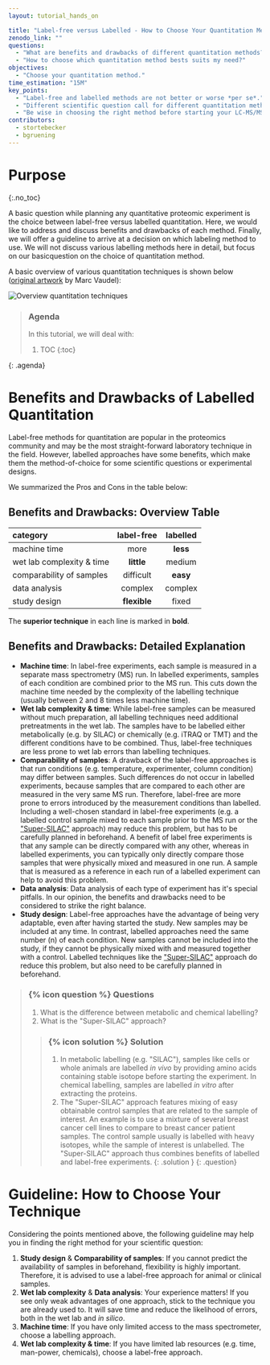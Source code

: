 ```yaml
---
layout: tutorial_hands_on

title: "Label-free versus Labelled - How to Choose Your Quantitation Method"
zenodo_link: ""
questions:
  - "What are benefits and drawbacks of different quantitation methods?"
  - "How to choose which quantitation method bests suits my need?"
objectives:
  - "Choose your quantitation method."
time_estimation: "15M"
key_points:
  - "Label-free and labelled methods are not better or worse *per se*."
  - "Different scientific question call for different quantitation methods."
  - "Be wise in choosing the right method before starting your LC-MS/MS runs."
contributors:
  - stortebecker
  - bgruening
---
```


# Purpose
{:.no_toc}

A basic question while planning any quantitative proteomic experiment is the choice between label-free versus labelled quantitation. Here, we would like to address and discuss benefits and drawbacks of each method.
Finally, we will offer a guideline to arrive at a decision on which labeling method to use. We will not discuss various labelling methods here in detail, but focus on our basicquestion on the choice of quantitation method.

A basic overview of various quantitation techniques is shown below ([original artwork](https://www.ncbi.nlm.nih.gov/pubmed/24678044) by Marc Vaudel):

![Overview quantitation techniques](../../images/Vaudel_label_vs_labelfree.png)

> ### Agenda
>
> In this tutorial, we will deal with:
>
> 1. TOC
> {:toc}
>
{: .agenda}


# Benefits and Drawbacks of Labelled Quantitation
Label-free methods for quantitation are popular in the proteomics community and may be the most straight-forward laboratory technique in the field. However, labelled approaches have some benefits, which make them the method-of-choice for some scientific questions or experimental designs.

We summarized the Pros and Cons in the table below:

## Benefits and Drawbacks: Overview Table

category | label-free | labelled
:--|:--:|:--:
machine time | more | **less**
wet lab complexity & time | **little** | medium
comparability of samples | difficult | **easy**
data analysis | complex | complex
study design | **flexible** | fixed

The **superior technique** in each line is marked in **bold**.

## Benefits and Drawbacks: Detailed Explanation
- **Machine time**: In label-free experiments, each sample is measured in a separate mass spectrometry (MS) run. In labelled experiments, samples of each condition are combined prior to the MS run. This cuts down the machine time needed by the complexity of the labelling technique (usually between 2 and 8 times less machine time).
- **Wet lab complexity & time**: While label-free samples can be measured without much preparation, all labelling techniques need additional pretreatments in the wet lab. The samples have to be labelled either metabolically (e.g. by SILAC) or chemically (e.g. iTRAQ or TMT) and the different conditions have to be combined. Thus, label-free techniques are less prone to wet lab errors than labelling techniques.
- **Comparability of samples**: A drawback of the label-free approaches is that run conditions (e.g. temperature, experimenter, column condition) may differ between samples. Such differences do not occur in labelled experiments, because samples that are compared to each other are measured in the very same MS run. Therefore, label-free are more prone to errors introduced by the measurement conditions than labelled.
Including a well-chosen standard in label-free experiments (e.g. a labelled control sample mixed to each sample prior to the MS run or the ["Super-SILAC"](https://www.ncbi.nlm.nih.gov/pubmed/20364148) approach) may reduce this problem, but has to be carefully planned in beforehand.
A benefit of label free experiments is that any sample can be directly compared with any other, whereas in labelled experiments, you can typically only directly compare those samples that were physically mixed and measured in one run. A sample that is measured as a reference in each run of a labelled experiment can help to avoid this problem.
- **Data analysis**: Data analysis of each type of experiment has it's special pitfalls. In our opinion, the benefits and drawbacks need to be considered to strike the right balance.
- **Study design**: Label-free approaches have the advantage of being very adaptable, even after having started the study. New samples may be included at any time. In contrast, labelled approaches need the same number (n) of each condition. New samples cannot be included into the study, if they cannot be physically mixed with and measured together with a control.
Labelled techniques like the ["Super-SILAC"](https://www.ncbi.nlm.nih.gov/pubmed/20364148) approach do reduce this problem, but also need to be carefully planned in beforehand.

> ### {% icon question %} Questions
>
> 1. What is the difference between metabolic and chemical labelling?
> 2. What is the "Super-SILAC" approach?
>
> > ### {% icon solution %} Solution
> > 1. In metabolic labelling (e.g. "SILAC"), samples like cells or whole animals are labelled *in vivo* by providing amino acids containing stable isotope before starting the experiment. In chemical labelling, samples are labelled *in vitro* after extracting the proteins.
> > 2. The "Super-SILAC" approach features mixing of easy obtainable control samples that are related to the sample of interest. An example is to use a mixture of several breast cancer cell lines to compare to breast cancer patient samples. The control sample usually is labelled with heavy isotopes, while the sample of interest is unlabelled. The "Super-SILAC" approach thus combines benefits of labelled and label-free experiments.
> {: .solution }
{: .question}

# Guideline: How to Choose Your Technique
Considering the points mentioned above, the following guideline may help you in finding the right method for your scientific question:

1. **Study design** & **Comparability of samples**: If you cannot predict the availability of samples in beforehand, flexibility is highly important. Therefore, it is advised to use a label-free approach for animal or clinical samples.
2. **Wet lab complexity** & **Data analysis**: Your experience matters! If you see only weak advantages of one approach, stick to the technique you are already used to. It will save time and reduce the likelihood of errors, both in the wet lab and *in silico*.
3. **Machine time**: If you have only limited access to the mass spectrometer, choose a labelling approach.
4. **Wet lab complexity & time**: If you have limited lab resources (e.g. time, man-power, chemicals), choose a label-free approach.
